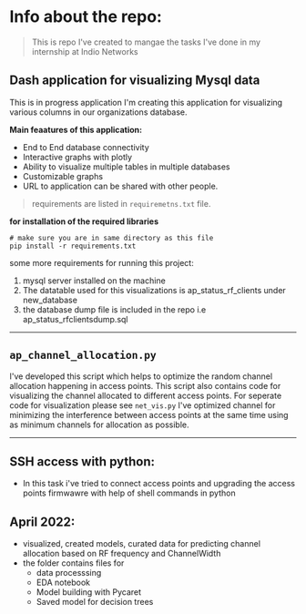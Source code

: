 
# Info about the repo: 
> This is repo I've created to mangae the tasks I've done in my internship at Indio Networks 

<!-- ## **Overview of the tasks:** -->

## Dash application for visualizing Mysql data
This is in progress application I'm creating this application for visualizing various columns in our organizations database. 

**Main feaatures of this application:** 

* End to End database connectivity
* Interactive graphs with plotly 
* Ability to visualize multiple tables in multiple databases 
* Customizable graphs
* URL to application can be shared with other people.


> requirements are listed in `requiremetns.txt` file.


**for installation of the required libraries** 
```
# make sure you are in same directory as this file
pip install -r requirements.txt
```
 
some more requirements for running this project:

1. mysql server installed on the machine 
2. The datatable used for this visualizations is ap_status_rf_clients under new_database 
3. the database dump file is included in the repo i.e ap_status_rfclientsdump.sql
----------------------------------------------------
## `ap_channel_allocation.py`
I've developed this script which helps to optimize the random channel allocation happening in access points. This script also  contains code for visualizing the channel allocated to different access points. For seperate code for visualization please see  `net_vis.py`
I've optimized channel for minimizing the interference between access points at the same time using as minimum channels for allocation as possible. 

-----------------------------------------------------

## SSH access with python: 
* In this task i've tried to connect access points and upgrading the access points firmwawre with help of shell commands in python 

## April 2022: 
* visualized, created models, curated data for predicting channel allocation based on RF frequency and ChannelWidth
* the folder contains files for 
    * data processsing 
    * EDA notebook 
    * Model building with Pycaret 
    * Saved model for decision trees 

